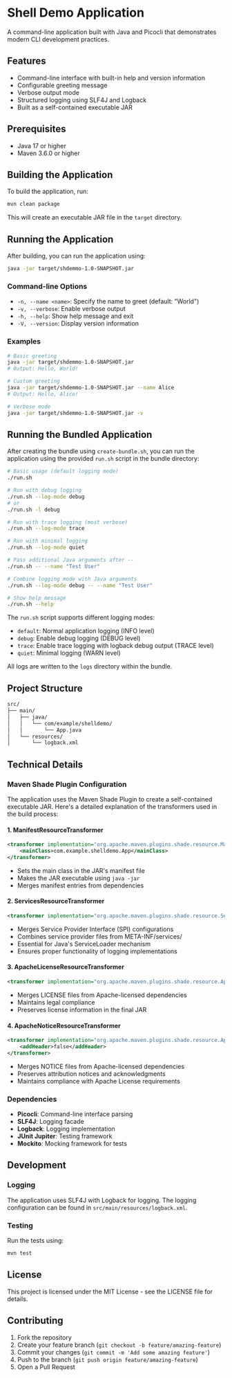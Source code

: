 # Shell Demo Application
A command-line application built with Java and Picocli that demonstrates modern CLI development practices.

## Features

- Command-line interface with built-in help and version information
- Configurable greeting message
- Verbose output mode
- Structured logging using SLF4J and Logback
- Built as a self-contained executable JAR

## Prerequisites

- Java 17 or higher
- Maven 3.6.0 or higher

## Building the Application

To build the application, run:

```bash
mvn clean package
```

This will create an executable JAR file in the `target` directory.

## Running the Application

After building, you can run the application using:

```bash
java -jar target/shdemmo-1.0-SNAPSHOT.jar
```

### Command-line Options

- `-n, --name <name>`: Specify the name to greet (default: "World")
- `-v, --verbose`: Enable verbose output
- `-h, --help`: Show help message and exit
- `-V, --version`: Display version information

### Examples

```bash
# Basic greeting
java -jar target/shdemmo-1.0-SNAPSHOT.jar
# Output: Hello, World!

# Custom greeting
java -jar target/shdemmo-1.0-SNAPSHOT.jar --name Alice
# Output: Hello, Alice!

# Verbose mode
java -jar target/shdemmo-1.0-SNAPSHOT.jar -v
```

## Running the Bundled Application

After creating the bundle using `create-bundle.sh`, you can run the application using the provided `run.sh` script in the bundle directory:

```bash
# Basic usage (default logging mode)
./run.sh

# Run with debug logging
./run.sh --log-mode debug
# or
./run.sh -l debug

# Run with trace logging (most verbose)
./run.sh --log-mode trace

# Run with minimal logging
./run.sh --log-mode quiet

# Pass additional Java arguments after --
./run.sh -- --name "Test User"

# Combine logging mode with Java arguments
./run.sh --log-mode debug -- --name "Test User"

# Show help message
./run.sh --help
```

The `run.sh` script supports different logging modes:
- `default`: Normal application logging (INFO level)
- `debug`: Enable debug logging (DEBUG level)
- `trace`: Enable trace logging with logback debug output (TRACE level)
- `quiet`: Minimal logging (WARN level)

All logs are written to the `logs` directory within the bundle.

## Project Structure

```bash
src/
├── main/
│   ├── java/
│   │   └── com/example/shelldemo/
│   │       └── App.java
│   └── resources/
│       └── logback.xml
```

## Technical Details

### Maven Shade Plugin Configuration

The application uses the Maven Shade Plugin to create a self-contained executable JAR. Here's a detailed explanation of the transformers used in the build process:

#### 1. ManifestResourceTransformer

```xml
<transformer implementation="org.apache.maven.plugins.shade.resource.ManifestResourceTransformer">
    <mainClass>com.example.shelldemo.App</mainClass>
</transformer>
```

- Sets the main class in the JAR's manifest file
- Makes the JAR executable using `java -jar`
- Merges manifest entries from dependencies

#### 2. ServicesResourceTransformer

```xml
<transformer implementation="org.apache.maven.plugins.shade.resource.ServicesResourceTransformer"/>
```

- Merges Service Provider Interface (SPI) configurations
- Combines service provider files from META-INF/services/
- Essential for Java's ServiceLoader mechanism
- Ensures proper functionality of logging implementations

#### 3. ApacheLicenseResourceTransformer

```xml
<transformer implementation="org.apache.maven.plugins.shade.resource.ApacheLicenseResourceTransformer"/>
```

- Merges LICENSE files from Apache-licensed dependencies
- Maintains legal compliance
- Preserves license information in the final JAR

#### 4. ApacheNoticeResourceTransformer

```xml
<transformer implementation="org.apache.maven.plugins.shade.resource.ApacheNoticeResourceTransformer">
    <addHeader>false</addHeader>
</transformer>
```

- Merges NOTICE files from Apache-licensed dependencies
- Preserves attribution notices and acknowledgments
- Maintains compliance with Apache License requirements

### Dependencies

- **Picocli**: Command-line interface parsing
- **SLF4J**: Logging facade
- **Logback**: Logging implementation
- **JUnit Jupiter**: Testing framework
- **Mockito**: Mocking framework for tests

## Development

### Logging

The application uses SLF4J with Logback for logging. The logging configuration can be found in `src/main/resources/logback.xml`.

### Testing

Run the tests using:

```bash
mvn test
```

## License

This project is licensed under the MIT License - see the LICENSE file for details.

## Contributing

1. Fork the repository
2. Create your feature branch (`git checkout -b feature/amazing-feature`)
3. Commit your changes (`git commit -m 'Add some amazing feature'`)
4. Push to the branch (`git push origin feature/amazing-feature`)
5. Open a Pull Request
